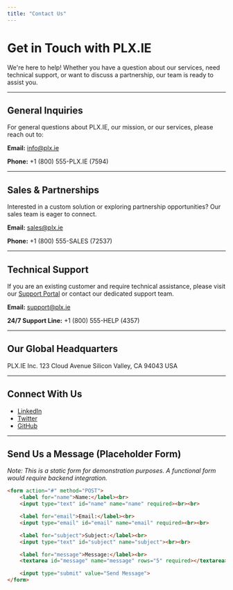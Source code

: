 ```yaml
---
title: "Contact Us"
---
```


# Get in Touch with PLX.IE

We're here to help! Whether you have a question about our services, need technical support, or want to discuss a partnership, our team is ready to assist you.

---

## General Inquiries

For general questions about PLX.IE, our mission, or our services, please reach out to:

**Email:** info@plx.ie

**Phone:** +1 (800) 555-PLX.IE (7594)

---

## Sales & Partnerships

Interested in a custom solution or exploring partnership opportunities? Our sales team is eager to connect.

**Email:** sales@plx.ie

**Phone:** +1 (800) 555-SALES (72537)

---

## Technical Support

If you are an existing customer and require technical assistance, please visit our [Support Portal](https://plx.ie/support) or contact our dedicated support team.

**Email:** support@plx.ie

**24/7 Support Line:** +1 (800) 555-HELP (4357)

---

## Our Global Headquarters

PLX.IE Inc.
123 Cloud Avenue
Silicon Valley, CA 94043
USA

---

## Connect With Us

*   [LinkedIn](https://linkedin.com/company/plx-ie)
*   [Twitter](https://twitter.com/plx_ie)
*   [GitHub](https://github.com/plx-ie)

---

## Send Us a Message (Placeholder Form)

*Note: This is a static form for demonstration purposes. A functional form would require backend integration.*

```html
<form action="#" method="POST">
    <label for="name">Name:</label><br>
    <input type="text" id="name" name="name" required><br><br>

    <label for="email">Email:</label><br>
    <input type="email" id="email" name="email" required><br><br>

    <label for="subject">Subject:</label><br>
    <input type="text" id="subject" name="subject"><br><br>

    <label for="message">Message:</label><br>
    <textarea id="message" name="message" rows="5" required></textarea><br><br>

    <input type="submit" value="Send Message">
</form>
```
